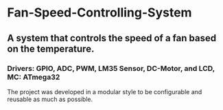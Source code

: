 # Fan-Speed-Controlling-System

## A system that controls the speed of a fan based on the temperature.

### Drivers: GPIO, ADC, PWM, LM35 Sensor, DC-Motor, and LCD, MC: ATmega32

The project was developed in a modular style to be configurable and reusable as much as possible.

